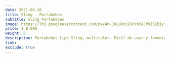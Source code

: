 ```yaml
---
date: 2021-06-26
title: Sling - Portabebes
subtitle: Sling Portabebes
image: https://lh3.googleusercontent.com/pw/AM-JKLUOniZvRYm5AJfUI5EBjyfFZIAeDzYWrMFBLpG3ZbdXuHgVNJ4e95m9tF5Jva5fLbHmZxSwAPmYF70uBX_TKsIS-XJ6cPY_Yc4FouL7A4pFbdpR0Gx8Vp8i5vvYx9UX0OY3UHcXQlBIkdoaA11-Kv4PDw=w828-h621-no?authuser=0
price: $ 8.000
weight: 8
description: Portabebes tipo Sling, multicolor. Fácil de usar y fomenta el apego con tu bebe
link: 
exclude: true
---
```

